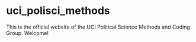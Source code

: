 # uci_polisci_methods
This is the official website of the UCI Political Science Methods and Coding Group. Welcome!
